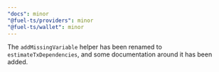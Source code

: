 ```yaml
---
"docs": minor
"@fuel-ts/providers": minor
"@fuel-ts/wallet": minor
---
```


The `addMissingVariable` helper has been renamed to `estimateTxDependencies`, and some documentation around it has been added.
